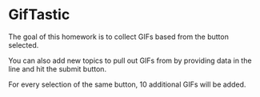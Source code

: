 # GifTastic

<p>The goal of this homework is to collect GIFs based from the button selected.</p>
<p>You can also add new topics to pull out GIFs from by providing data in the line and hit the submit button.</p>
<p>For every selection of the same button, 10 additional GIFs will be added.</p>